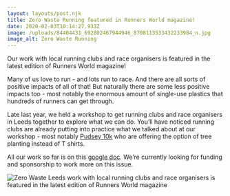 ```yaml
---
layout: layouts/post.njk
title: Zero Waste Running featured in Runners World magazine!
date: 2020-02-03T10:14:27.933Z
image: /uploads/84404431_692802467944946_8708113533432233984_n.jpg
image_alt: Zero Waste Running
---
```

Our work with local running clubs and race organisers is featured in the latest edition of Runners World magazine!

Many of us love to run - and lots run to race. And there are all sorts of positive impacts of all of that! But naturally there are some less positive impacts too - most notably the enormous amount of single-use plastics that hundreds of runners can get through.

Late last year, we held a workshop to get running clubs and race organisers in Leeds together to explore what we can do. You’ll have noticed running clubs are already putting into practice what we talked about at our workshop - most notably [Pudsey 10k](https://www.facebook.com/racepudsey10k/?__tn__=K-R&eid=ARBreGjfiqDUOuzLnqCFsmFhGKO5h586XzW5TWg-CuTMkh8slHp8JyfZIwsQ3Zi1C-W_Hlt5z2mRixtT&fref=mentions&__xts__%5B0%5D=68.ARBjFjuM6EulM71mYsaomPCf_f4Qy-LVASTpw7ZK-W4Y4FymjZF2RStLYXBDEQZznk4RV7Irul_UtdxLSWRtQCrfJ581-OEnMVM9kgUIYTeVkC3Zv5smAI6dQ0KDeUzFlP2aNtE6vbJJ8Kge4KM6ENq9O3DBvWon-9_YC06E34eM4xTu8DkOAzPK-bBzMfAOwxDAHYUvcAwJ8OhxI4GPXnEzb5XUEuUkcZbVitEpWR4G-XDKIR8WUbPB2XQ3Fi9LT6S03hPwEW13Ot4Tu2mazklfehbsF86WunYLS2HrJqT_cS6l--V62hMOjYlQwCTekRERgTxRz6hKhYuoW6J1BrM) who are offering the option of tree planting instead of T shirts.

All our work so far is on this [google doc](https://docs.google.com/document/d/1ALkA2RBOLoMuBF97xame14sS-yqzxTRp0Iuwd9GV_e0/edit?fbclid=IwAR3lHT-wsL3eBnrnAb8mVD40EerwJy6gYlFTlW-qqa1jQOhwvkX_hGa5AxU). We’re currently looking for funding and sponsorship to work more on this issue. [](https://docs.google.com/document/d/1ALkA2RBOLoMuBF97xame14sS-yqzxTRp0Iuwd9GV_e0?fbclid=IwAR3lHT-wsL3eBnrnAb8mVD40EerwJy6gYlFTlW-qqa1jQOhwvkX_hGa5AxU)

![Zero Waste Leeds work with local running clubs and race organisers is featured in the latest edition of Runners World magazine](/uploads/84182055_692801507945042_5785034808400805888_n.jpg)
